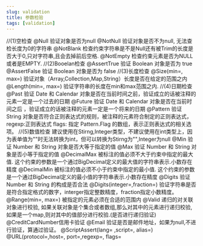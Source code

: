 ```yaml
---
slug: validation
title: 参数检验
tags: [validation]
---
```


//(1)空检查
@Null 验证对象是否为null
@NotNull 验证对象是否不为null, 无法查检长度为0的字符串
@NotBlank 检查约束字符串是不是Null还有被Trim的长度是否大于0,只对字符串,且会去掉前后空格.
@NotEmpty 检查约束元素是否为NULL或者是EMPTY.
//(2)Booelan检查
@AssertTrue 验证 Boolean 对象是否为 true
@AssertFalse 验证 Boolean 对象是否为 false
//(3)长度检查
@Size(min=, max=) 验证对象（Array,Collection,Map,String）长度是否在给定的范围之内
@Length(min=, max=) 验证字符串的长度在min和max范围之内.
//(4)日期检查
@Past 验证 Date 和 Calendar 对象是否在当前时间之前，验证成立的话被注释的元素一定是一个过去的日期
@Future 验证 Date 和 Calendar 对象是否在当前时间之后 ，验证成立的话被注释的元素一定是一个将来的日期
@Pattern 验证 String 对象是否符合正则表达式的规则，被注释的元素符合制定的正则表达式，regexp:正则表达式 flags: 指定 Pattern.Flag 的数组，表示正则表达式的相关选项。
//(5)数值检查
建议使用在Stirng,Integer类型，不建议使用在int类型上，因为表单值为""时无法转换为int，但可以转换为Stirng为"",Integer为null
@Min 验证 Number 和 String 对象是否大等于指定的值
@Max 验证 Number 和 String 对象是否小等于指定的值
@DecimalMax 被标注的值必须不大于约束中指定的最大值. 这个约束的参数是一个通过BigDecimal定义的最大值的字符串表示.小数存在精度
@DecimalMin 被标注的值必须不小于约束中指定的最小值. 这个约束的参数是一个通过BigDecimal定义的最小值的字符串表示.小数存在精度
@Digits 验证 Number 和 String 的构成是否合法
@Digits(integer=,fraction=) 验证字符串是否是符合指定格式的数字，interger指定整数精度，fraction指定小数精度。
@Range(min=, max=) 被指定的元素必须在合适的范围内
@Valid 递归的对关联对象进行校验, 如果关联对象是个集合或者数组,那么对其中的元素进行递归校验,如果是一个map,则对其中的值部分进行校验.(是否进行递归验证)
@CreditCardNumber信用卡验证
@Email 验证是否是邮件地址，如果为null,不进行验证，算通过验证。
@ScriptAssert(lang= ,script=, alias=)
@URL(protocol=,host=, port=,regexp=, flags=